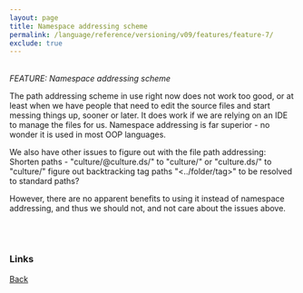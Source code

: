 ```yaml
---
layout: page
title: Namespace addressing scheme
permalink: /language/reference/versioning/v09/features/feature-7/
exclude: true
---
```

<br>_FEATURE: Namespace addressing scheme_

The path addressing scheme in use right now does not work too good, or at least when we have people that need to edit the source files and start messing things up, sooner or later. It does work if we are relying on an IDE to manage the files for us. Namespace addressing is far superior - no wonder it is used in most OOP languages.

We also have other issues to figure out with the file path addressing: Shorten paths - "culture/@culture.ds/" to "culture/" or "culture.ds/" to "culture/" figure out backtracking tag paths "<../folder/tag>" to be resolved to standard paths?

However, there are no apparent benefits to using it instead of namespace addressing, and thus we should not, and not care about the issues above.


<br><br>
### Links
[Back](/language/reference/versioning/v09/compiler09/)